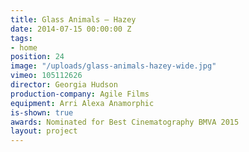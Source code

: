 ```yaml
---
title: Glass Animals — Hazey
date: 2014-07-15 00:00:00 Z
tags:
- home
position: 24
image: "/uploads/glass-animals-hazey-wide.jpg"
vimeo: 105112626
director: Georgia Hudson
production-company: Agile Films
equipment: Arri Alexa Anamorphic
is-shown: true
awards: Nominated for Best Cinematography BMVA 2015
layout: project
---
```


